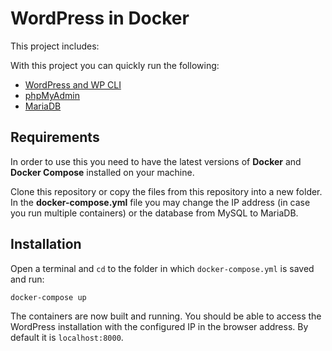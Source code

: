 # WordPress in Docker

This project includes:

With this project you can quickly run the following:

- [WordPress and WP CLI](https://hub.docker.com/_/wordpress/)
- [phpMyAdmin](https://hub.docker.com/r/phpmyadmin/phpmyadmin/)
- [MariaDB](https://hub.docker.com/_/mariadb)

## Requirements

In order to use this you need to have the latest versions of **Docker** and **Docker Compose** installed on your machine.

Clone this repository or copy the files from this repository into a new folder. In the **docker-compose.yml** file you may change the IP address (in case you run multiple containers) or the database from MySQL to MariaDB.

## Installation

Open a terminal and `cd` to the folder in which `docker-compose.yml` is saved and run:

```
docker-compose up
```
The containers are now built and running. You should be able to access the WordPress installation with the configured IP in the browser address. By default it is `localhost:8000`.
